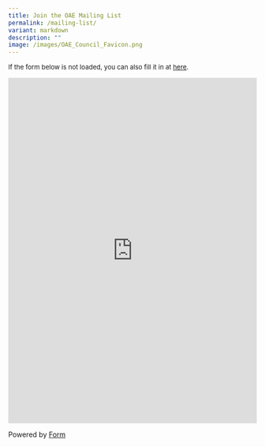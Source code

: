 ```yaml
---
title: Join the OAE Mailing List
permalink: /mailing-list/
variant: markdown
description: ""
image: /images/OAE_Council_Favicon.png
---
```

<p><font size="2">If the form below is not loaded, you can also fill it in at <a href="https://form.gov.sg/66825b62052e4ea1c6318d33" rel="noopener noreferrer nofollow" target="_blank">here</a>.</font></p>
<div class="iframe-wrapper">
<iframe style="width: 100%; height: 700px" allowfullscreen="true" frameborder="0" src="https://form.gov.sg/66825b62052e4ea1c6318d33"></iframe>
</div>
<p>Powered by <a href="https://form.gov.sg" rel="noopener noreferrer nofollow" target="_blank">Form</a>
</p>
